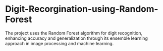 # Digit-Recorgination-using-Random-Forest
The project uses the Random Forest algorithm for digit recognition, enhancing accuracy and generalization through its ensemble learning approach in image processing and machine learning.
